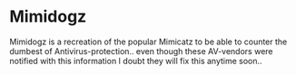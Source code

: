# Mimidogz
Mimidogz is a recreation of the popular Mimicatz to be able to counter the dumbest of Antivirus-protection.. even though these AV-vendors were notified with this information I doubt they will fix this anytime soon..

